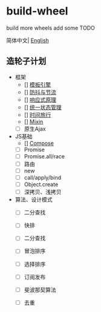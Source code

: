 # build-wheel
build more wheels
add some TODO

简体中文| [English](./README.en-US.md)


## 造轮子计划 
- 框架
  - [] [模板引擎]()
  - [] [防抖与节流]()
  - [] [响应式原理]()
  - [] [统一状态管理]()
  - [] [时间旅行]()
  - [] [Mixin]()
  - [ ] 原生Ajax
- JS基础
  - []  [Compose]()
  - [ ]  Promise
  - [ ]  Promise.all/race
  - [ ]  路由
  - [ ]  new
  - [ ]  call/apply/bind
  - [ ]  Object.create
  - [ ]  深拷贝、浅拷贝
- 算法、设计模式
  - [ ]  二分查找
  - [ ]  快排
  - [ ]  二分查找
  - [ ]  冒泡排序
  - [ ]  选择排序
  - [ ]  订阅发布
  - [ ]  斐波那契算法
  - [ ]  去重

